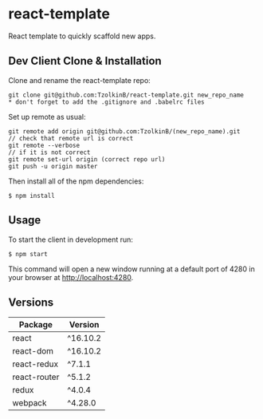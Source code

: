 # react-template
React template to quickly scaffold new apps.

## Dev Client Clone & Installation
Clone and rename the react-template repo:

    git clone git@github.com:TzolkinB/react-template.git new_repo_name
    * don't forget to add the .gitignore and .babelrc files

Set up remote as usual:

    git remote add origin git@github.com:TzolkinB/(new_repo_name).git
    // check that remote url is correct
    git remote --verbose
    // if it is not correct
    git remote set-url origin (correct repo url)
    git push -u origin master

Then install all of the npm dependencies:

    $ npm install

## Usage
To start the client in development run:

    $ npm start

This command will open a new window running at a default port of 4280 in your browser at
[http://localhost:4280](http://localhost:4280/).

## Versions
| Package | Version |
| --- | --- |
| react | ^16.10.2 |
| react-dom | ^16.10.2 |
| react-redux | ^7.1.1 |
| react-router | ^5.1.2 |
| redux | ^4.0.4 |
| webpack | ^4.28.0 |

